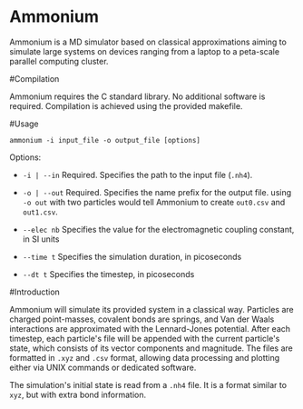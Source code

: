 # Ammonium

Ammonium is a MD simulator based on classical approximations aiming to simulate large systems on devices ranging from a laptop to a peta-scale parallel computing cluster.

#Compilation

Ammonium requires the C standard library. No additional software is required. Compilation is achieved using the provided makefile.

#Usage

`ammonium -i input_file -o output_file [options]`

Options:

- `-i | --in` Required. Specifies the path to the input file (`.nh4`).

- `-o | --out` Required. Specifies the name prefix for the output file. using `-o out` with two particles would tell Ammonium to create `out0.csv` and `out1.csv`.

- `--elec nb` Specifies the value for the electromagnetic coupling constant, in SI units

- `--time t` Specifies the simulation duration, in picoseconds

- `--dt t` Specifies the timestep, in picoseconds

#Introduction

Ammonium will simulate its provided system in a classical way. Particles are charged point-masses, covalent bonds are springs, and Van der Waals interactions are approximated with the Lennard-Jones potential. After each timestep, each particle's file will be appended with the current particle's state, which consists of its vector components and magnitude. The files are formatted in `.xyz` and `.csv` format, allowing data processing and plotting either via UNIX commands or dedicated software.

The simulation's initial state is read from a `.nh4` file. It is a format similar to `xyz`, but with extra bond information.
